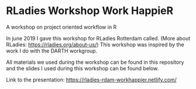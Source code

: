 # RLadies Workshop Work HappieR
A workshop on project oriented workflow in R


In june 2019 I gave this workshop for RLadies Rotterdam called. (More about RLadies: https://rladies.org/about-us/)
This workshop was inspired by the work I do with the DARTH workgroup.

All materials we used during the workshop can be found in this repository and the slides I used during this workshop can be found below.


Link to the presentation: https://rladies-rdam-workhappier.netlify.com/
